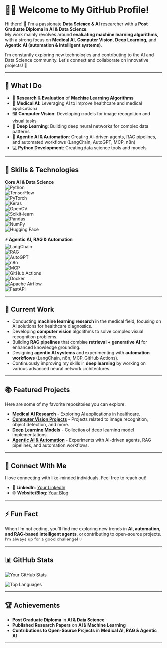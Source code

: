 # 👨‍💻 Welcome to My GitHub Profile!

Hi there! 👋 I'm a passionate **Data Science & AI** researcher with a **Post Graduate Diploma in AI & Data Science**.  
My work mainly revolves around **evaluating machine learning algorithms**, with a strong focus on **Medical AI**, **Computer Vision**, **Deep Learning**, and **Agentic AI (automation & intelligent systems)**.  

I’m constantly exploring new technologies and contributing to the AI and Data Science community. Let's connect and collaborate on innovative projects! 🚀

---

## 🚀 **What I Do**

- 🧠 **Research** & **Evaluation** of **Machine Learning Algorithms**  
- 🏥 **Medical AI**: Leveraging AI to improve healthcare and medical applications  
- 🖼️ **Computer Vision**: Developing models for image recognition and visual tasks  
- 🔬 **Deep Learning**: Building deep neural networks for complex data patterns  
- 🤖 **Agentic AI & Automation**: Creating AI-driven agents, RAG pipelines, and automated workflows (LangChain, AutoGPT, MCP, n8n)  
- 💻 **Python Development**: Creating data science tools and models  

---

## 🌟 **Skills & Technologies**

**Core AI & Data Science**  
![Python](https://img.shields.io/badge/Python-3776AB?style=flat-square&logo=python&logoColor=white)  
![TensorFlow](https://img.shields.io/badge/TensorFlow-FF6F00?style=flat-square&logo=tensorflow&logoColor=white)  
![PyTorch](https://img.shields.io/badge/PyTorch-EE4C2C?style=flat-square&logo=pytorch&logoColor=white)  
![Keras](https://img.shields.io/badge/Keras-D00000?style=flat-square&logo=keras&logoColor=white)  
![OpenCV](https://img.shields.io/badge/OpenCV-5C3C6B?style=flat-square&logo=opencv&logoColor=white)  
![Scikit-learn](https://img.shields.io/badge/Scikit--learn-F7931E?style=flat-square&logo=scikit-learn&logoColor=white)  
![Pandas](https://img.shields.io/badge/Pandas-150458?style=flat-square&logo=pandas&logoColor=white)  
![NumPy](https://img.shields.io/badge/NumPy-013243?style=flat-square&logo=numpy&logoColor=white)  
![Hugging Face](https://img.shields.io/badge/HuggingFace-FFD21E?style=flat-square&logo=huggingface&logoColor=black)  

**⚡ Agentic AI, RAG & Automation**  
![LangChain](https://img.shields.io/badge/LangChain-121D33?style=flat-square&logo=chainlink&logoColor=white)  
![RAG](https://img.shields.io/badge/RAG-8A2BE2?style=flat-square&logo=semantic-web&logoColor=white)  
![AutoGPT](https://img.shields.io/badge/AutoGPT-FF6F00?style=flat-square&logo=openai&logoColor=white)  
![n8n](https://img.shields.io/badge/n8n-1DBF73?style=flat-square&logo=n8n&logoColor=white)  
![MCP](https://img.shields.io/badge/MCP-0A66C2?style=flat-square&logo=protocol&logoColor=white)  
![GitHub Actions](https://img.shields.io/badge/GitHub%20Actions-2088FF?style=flat-square&logo=github-actions&logoColor=white)  
![Docker](https://img.shields.io/badge/Docker-2496ED?style=flat-square&logo=docker&logoColor=white)  
![Apache Airflow](https://img.shields.io/badge/Apache%20Airflow-017CEE?style=flat-square&logo=apache-airflow&logoColor=white)  
![FastAPI](https://img.shields.io/badge/FastAPI-009688?style=flat-square&logo=fastapi&logoColor=white)  

---

## 💼 **Current Work**

- Conducting **machine learning research** in the medical field, focusing on AI solutions for healthcare diagnostics.  
- Developing **computer vision** algorithms to solve complex visual recognition problems.  
- Building **RAG pipelines** that combine **retrieval + generative AI** for enhanced knowledge grounding.  
- Designing **agentic AI systems** and experimenting with **automation workflows** (LangChain, n8n, MCP, GitHub Actions).  
- Continuously improving my skills in **deep learning** by working on various advanced neural network architectures.  

---

## 📚 **Featured Projects**

Here are some of my favorite repositories you can explore:

- [**Medical AI Research**](https://github.com/EngrSyedIbad/medical-ai) - Exploring AI applications in healthcare.  
- [**Computer Vision Projects**](https://github.com/EngrSyedIbad/computer-vision) - Projects related to image recognition, object detection, and more.  
- [**Deep Learning Models**](https://github.com/EngrSyedIbad/deep-learning) - Collection of deep learning model implementations.  
- [**Agentic AI & Automation**](https://github.com/EngrSyedIbad/agentic-ai) - Experiments with AI-driven agents, RAG pipelines, and automation workflows.  

---

## 📢 **Connect With Me**

I love connecting with like-minded individuals. Feel free to reach out!

- 🔗 **LinkedIn**: [Your LinkedIn](https://www.linkedin.com/in/syed-ibad-hasnain-8357b41b2)  
- 🌐 **Website/Blog**: [Your Blog](https://yourwebsite.com)  

---

## ⚡ Fun Fact

When I’m not coding, you’ll find me exploring new trends in **AI, automation, and RAG-based intelligent agents**, or contributing to open-source projects.  
I’m always up for a good challenge! 💡

---

## 📊 **GitHub Stats**

![Your GitHub Stats](https://github-readme-stats.vercel.app/api?username=EngrSyedIbad&show_icons=true&hide_title=true&count_private=true&theme=radical)  

![Top Languages](https://github-readme-stats.vercel.app/api/top-langs/?username=EngrSyedIbad&theme=radical)  

---

## 🏆 **Achievements**

- **Post Graduate Diploma** in **AI & Data Science**  
- **Published Research Papers** on **AI & Machine Learning**  
- **Contributions to Open-Source Projects** in **Medical AI, RAG & Agentic AI**  

---
